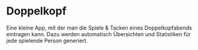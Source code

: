 # Doppelkopf
Eine kleine App, mit der man die Spiele &amp; Tacken eines Doppelkopfabends eintragen kann. Dazu werden automatisch Übersichten und Statistiken für jede spielende Person generiert.
